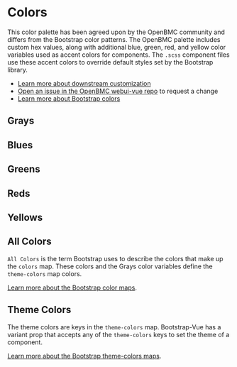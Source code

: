 # Colors
This color palette has been agreed upon by the OpenBMC community and differs from the Bootstrap color patterns. The OpenBMC palette includes custom hex values, along with additional blue, green, red, and yellow color variables used as accent colors for components. The `.scss` component files use these accent colors to override default styles set by the Bootstrap library.

- [Learn more about downstream customization](/themes/)
- [Open an issue in the OpenBMC webui-vue repo](https://github.com/openbmc/webui-vue/issues/new) to request a change
- [Learn more about Bootstrap colors](https://getbootstrap.com/docs/4.4/getting-started/theming/#theme-colors)

## Grays
<colors-grays/>

## Blues
<colors-blues/>

## Greens
<colors-greens/>

## Reds
<colors-reds/>

## Yellows
<colors-yellows/>

## All Colors
`All Colors` is the term Bootstrap uses to describe the colors that make up the `colors` map. These colors and the Grays color variables define the  `theme-colors` map colors.

[Learn more about the Bootstrap color maps](https://getbootstrap.com/docs/4.0/getting-started/theming/#all-colors).
<colors-all/>

## Theme Colors
The theme colors are keys in the `theme-colors` map. Bootstrap-Vue has a variant prop that accepts any of the `theme-colors` keys to set the theme of a component.

[Learn more about the Bootstrap theme-colors maps](https://getbootstrap.com/docs/4.0/getting-started/theming/#theme-colors).

<colors-theme/>



